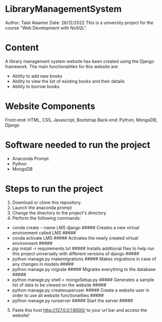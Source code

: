# LibraryManagementSystem

Author: Talal Alaamer
Date: 26/12/2022
This is a university project for the course "Web Development with NoSQL".

# Content
A library management system website has been created using the Django framework. The main functionalities for this website are:
- Ability to add new books
- Ability to view the list of existing books and their details
- Ability to borrow books

# Website Components
Front-end: HTML, CSS, Javascript, Bootstrap
Back-end: Python, MongoDB, Django

# Software needed to run the project
- Anaconda Prompt
- Python
- MongoDB

# Steps to run the project
1. Download or clone this repository.
2. Launch the anaconda prompt
3. Change the directory to the project's directory
4. Perform the following commands:
- conda create --name LMS django ##### Creates a new virtual environment called LMS #####
- conda activate LMS ##### Activates the newly created virtual environment #####
- pip install -r requirements.txt ##### Installs additional files to help run this project universally with different versions of django #####
- python manage.py makemigrations ##### Makes migrations in case of any changes in models #####
- python manage.py migrate ##### Migrates everything to the database #####
- python manage.py shell < mongoSetup.py ##### Generates a sample list of data to be viewed on the website #####
- python manage.py createsuperuser ##### Create a website user in order to use all website functionalities #####
- python manage.py runserver ##### Start the server #####
5. Paste this host http://127.0.0.1:8000/ to your url bar and access the website!
